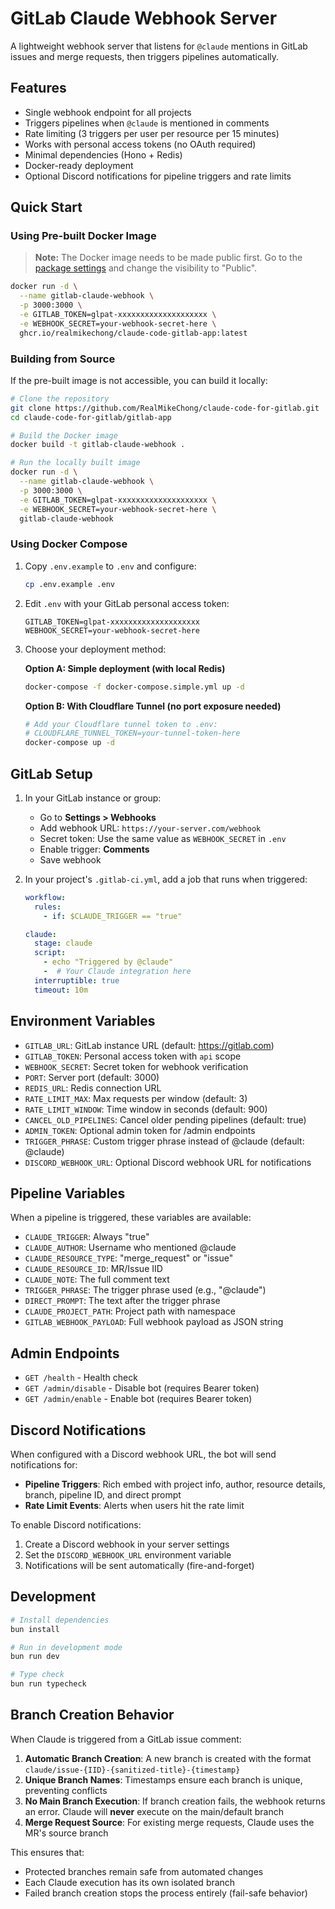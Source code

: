 # GitLab Claude Webhook Server

A lightweight webhook server that listens for `@claude` mentions in GitLab issues and merge requests, then triggers pipelines automatically.

## Features

- Single webhook endpoint for all projects
- Triggers pipelines when `@claude` is mentioned in comments
- Rate limiting (3 triggers per user per resource per 15 minutes)
- Works with personal access tokens (no OAuth required)
- Minimal dependencies (Hono + Redis)
- Docker-ready deployment
- Optional Discord notifications for pipeline triggers and rate limits

## Quick Start

### Using Pre-built Docker Image

> **Note:** The Docker image needs to be made public first. Go to the [package settings](https://github.com/RealMikeChong/claude-code-for-gitlab/pkgs/container/claude-code-gitlab-app) and change the visibility to "Public".

```bash
docker run -d \
  --name gitlab-claude-webhook \
  -p 3000:3000 \
  -e GITLAB_TOKEN=glpat-xxxxxxxxxxxxxxxxxxxx \
  -e WEBHOOK_SECRET=your-webhook-secret-here \
  ghcr.io/realmikechong/claude-code-gitlab-app:latest
```

### Building from Source

If the pre-built image is not accessible, you can build it locally:

```bash
# Clone the repository
git clone https://github.com/RealMikeChong/claude-code-for-gitlab.git
cd claude-code-for-gitlab/gitlab-app

# Build the Docker image
docker build -t gitlab-claude-webhook .

# Run the locally built image
docker run -d \
  --name gitlab-claude-webhook \
  -p 3000:3000 \
  -e GITLAB_TOKEN=glpat-xxxxxxxxxxxxxxxxxxxx \
  -e WEBHOOK_SECRET=your-webhook-secret-here \
  gitlab-claude-webhook
```

### Using Docker Compose

1. Copy `.env.example` to `.env` and configure:

   ```bash
   cp .env.example .env
   ```

2. Edit `.env` with your GitLab personal access token:

   ```env
   GITLAB_TOKEN=glpat-xxxxxxxxxxxxxxxxxxxx
   WEBHOOK_SECRET=your-webhook-secret-here
   ```

3. Choose your deployment method:

   **Option A: Simple deployment (with local Redis)**

   ```bash
   docker-compose -f docker-compose.simple.yml up -d
   ```

   **Option B: With Cloudflare Tunnel (no port exposure needed)**

   ```bash
   # Add your Cloudflare tunnel token to .env:
   # CLOUDFLARE_TUNNEL_TOKEN=your-tunnel-token-here
   docker-compose up -d
   ```

## GitLab Setup

1. In your GitLab instance or group:

   - Go to **Settings > Webhooks**
   - Add webhook URL: `https://your-server.com/webhook`
   - Secret token: Use the same value as `WEBHOOK_SECRET` in `.env`
   - Enable trigger: **Comments**
   - Save webhook

2. In your project's `.gitlab-ci.yml`, add a job that runs when triggered:

   ```yaml
   workflow:
     rules:
       - if: $CLAUDE_TRIGGER == "true"

   claude:
     stage: claude
     script:
       - echo "Triggered by @claude"
       -  # Your Claude integration here
     interruptible: true
     timeout: 10m
   ```

## Environment Variables

- `GITLAB_URL`: GitLab instance URL (default: https://gitlab.com)
- `GITLAB_TOKEN`: Personal access token with `api` scope
- `WEBHOOK_SECRET`: Secret token for webhook verification
- `PORT`: Server port (default: 3000)
- `REDIS_URL`: Redis connection URL
- `RATE_LIMIT_MAX`: Max requests per window (default: 3)
- `RATE_LIMIT_WINDOW`: Time window in seconds (default: 900)
- `CANCEL_OLD_PIPELINES`: Cancel older pending pipelines (default: true)
- `ADMIN_TOKEN`: Optional admin token for /admin endpoints
- `TRIGGER_PHRASE`: Custom trigger phrase instead of @claude (default: @claude)
- `DISCORD_WEBHOOK_URL`: Optional Discord webhook URL for notifications

## Pipeline Variables

When a pipeline is triggered, these variables are available:

- `CLAUDE_TRIGGER`: Always "true"
- `CLAUDE_AUTHOR`: Username who mentioned @claude
- `CLAUDE_RESOURCE_TYPE`: "merge_request" or "issue"
- `CLAUDE_RESOURCE_ID`: MR/Issue IID
- `CLAUDE_NOTE`: The full comment text
- `TRIGGER_PHRASE`: The trigger phrase used (e.g., "@claude")
- `DIRECT_PROMPT`: The text after the trigger phrase
- `CLAUDE_PROJECT_PATH`: Project path with namespace
- `GITLAB_WEBHOOK_PAYLOAD`: Full webhook payload as JSON string

## Admin Endpoints

- `GET /health` - Health check
- `GET /admin/disable` - Disable bot (requires Bearer token)
- `GET /admin/enable` - Enable bot (requires Bearer token)

## Discord Notifications

When configured with a Discord webhook URL, the bot will send notifications for:

- **Pipeline Triggers**: Rich embed with project info, author, resource details, branch, pipeline ID, and direct prompt
- **Rate Limit Events**: Alerts when users hit the rate limit

To enable Discord notifications:

1. Create a Discord webhook in your server settings
2. Set the `DISCORD_WEBHOOK_URL` environment variable
3. Notifications will be sent automatically (fire-and-forget)

## Development

```bash
# Install dependencies
bun install

# Run in development mode
bun run dev

# Type check
bun run typecheck
```

## Branch Creation Behavior

When Claude is triggered from a GitLab issue comment:

1. **Automatic Branch Creation**: A new branch is created with the format `claude/issue-{IID}-{sanitized-title}-{timestamp}`
2. **Unique Branch Names**: Timestamps ensure each branch is unique, preventing conflicts
3. **No Main Branch Execution**: If branch creation fails, the webhook returns an error. Claude will **never** execute on the main/default branch
4. **Merge Request Source**: For existing merge requests, Claude uses the MR's source branch

This ensures that:

- Protected branches remain safe from automated changes
- Each Claude execution has its own isolated branch
- Failed branch creation stops the process entirely (fail-safe behavior)
